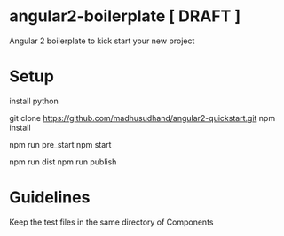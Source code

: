 # angular2-boilerplate [ DRAFT ]
Angular 2 boilerplate to kick start your new project

# Setup
install python

git clone https://github.com/madhusudhand/angular2-quickstart.git
npm install

npm run pre_start
npm start

npm run dist
npm run publish


# Guidelines

Keep the test files in the same directory of Components
